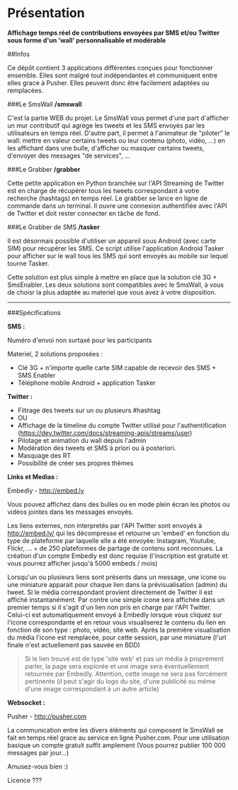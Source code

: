 Présentation
============

__Affichage temps réel de contributions envoyées par SMS et/ou Twitter sous forme d'un 'wall' personnalisable et modérable__


##Infos

Ce dépôt contient 3 applications différentes conçues pour fonctionner ensemble. Elles sont malgré tout indépendantes et communiquent entre elles grace à Pusher. Elles peuvent donc être facilement adaptées ou remplacées.


###Le SmsWall
__/smswall__

C'est la partie WEB du projet. Le SmsWall vous permet d'une part d'afficher un mur contributif qui agrège les tweets et les SMS envoyés par les utilisateurs en temps réel. D'autre part, il permet à l'animateur de "piloter" le wall: mettre en valeur certains tweets ou leur contenu (photo, vidéo, ...) en les affichant dans une bulle, d'afficher ou masquer certains tweets, d'envoyer des messages "de services", ...

###Le Grabber
__/grabber__

Cette petite application en Python branchée sur l'API Streaming de Twitter est en charge de récupérer tous les tweets correspondant à votre recherche (hashtags) en temps réel. Le grabber se lance en ligne de commande dans un terminal. Il ouvre une connexion authentifiée avec l'API de Twitter et doit rester connecter en tâche de fond.

###Le Grabber de SMS
__/tasker__

Il est désormais possible d'utiliser un appareil sous Android (avec carte SIM) pour récupérer les SMS. Ce script utilise l'application Android Tasker pour afficher sur le wall tous les SMS qui sont envoyés au mobile sur lequel tourne Tasker.

Cette solution est plus simple à mettre en place que la solution clé 3G + SmsEnabler. Les deux solutions sont compatibles avec le SmsWall, à vous de choisr la plus adaptée au materiel que vous avez à votre disposition. 


---

###Spécifications


__SMS :__

Numéro d'envoi non surtaxé pour les participants

Materiel, 2 solutions proposées :

+   Clé 3G + n'importe quelle carte SIM capable de recevoir des SMS + SMS Enabler
+   Téléphone mobile Android + application Tasker

__Twitter :__

-   Filtrage des tweets sur un ou plusieurs #hashtag
-   OU
-	Affichage de la timeline du compte Twitter utilisé pour l'authentification (https://dev.twitter.com/docs/streaming-apis/streams/user)
-   Pilotage et animation du wall depuis l'admin
-   Modération des tweets et SMS à priori ou à posteriori.
-   Masquage des RT
-   Possibilité de créer ses propres thèmes


__Links et Medias :__

Embedly - http://embed.ly

Vous pouvez affichez dans des bulles ou en mode plein écran les photos ou vidéos jointes dans les messages envoyés.

Les liens externes, non interpretés par l'API Twitter sont envoyés à http://embed.ly/ qui les décompresse et retourne un 'embed' en fonction du type de plateforme par laquelle elle a été envoyée: Instagram, Youtube, Flickr, ... + de 250 plateformes de partage de contenu sont reconnues. La création d'un compte Embedly est donc requise (l'inscription est gratuite et vous pourrez afficher jusqu'à 5000 embeds / mois)

Lorsqu'un ou plusieurs liens sont présents dans un message, une icone ou une miniature apparait pour chaque lien dans la prévisualisation (admin) du tweet. Si le média correspondant provient directement de Twitter il est affiché instantanément. Par contre une simple icone sera affichée dans un premier temps si il s'agit d'un lien non pris en charge par l'API Twitter. Celui-ci est automatiquement envoyé à Embedly lorsque vous cliquez sur l'icone correspondante et en retour vous visualiserez le contenu du lien en fonction de son type : photo, vidéo, site web. Après la première visualisation du média l'icone est remplacée, pour cette session, par une miniature (l'url finale n'est actuellement pas sauvée en BDD)

> 	Si le lien trouvé est de type 'site web' et pas un média à proprement parler, la page sera explorée et une image sera éventuellement retournée par Embedly. Attention, cette image ne sera pas forcément pertinente (il peut s'agir du logo du site, d'une publicité ou même d'une image correspondant à un autre article)

__Websocket :__

Pusher - http://pusher.com

La communication entre les divers éléments qui composent le SmsWall se fait en temps réel grace au service en ligne Pusher.com. Pour une utilisation basique un compte gratuit suffit amplement (Vous pourrez publier 100 000 messages par jour...)



Amusez-vous bien :)


Licence ???

